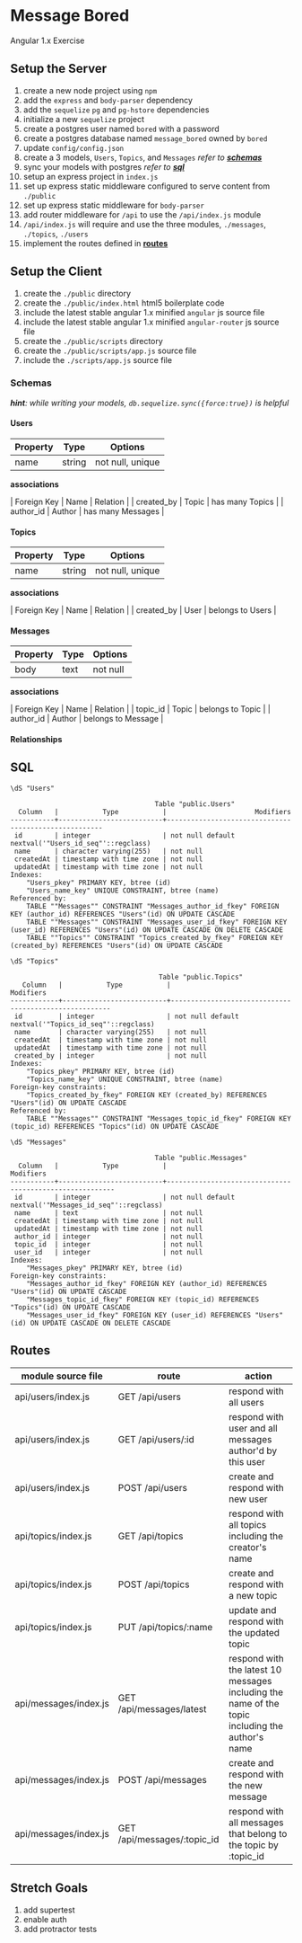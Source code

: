 # Message Bored

Angular 1.x Exercise


## Setup the Server

1. create a new node project using `npm`
1. add the `express` and `body-parser` dependency
1. add the `sequelize` `pg` and `pg-hstore` dependencies
1. initialize a new `sequelize` project
1. create a postgres user named `bored` with a password
1. create a postgres database named `message_bored` owned by `bored`
1. update `config/config.json`
1. create a 3 models, `Users`, `Topics`, and `Messages` _refer to **[schemas](#schemas)**_
1. sync your models with postgres _refer to **[sql](#sql)**_
1. setup an express project in `index.js`
1. set up express static middleware configured to serve content from `./public`
1. set up express static middleware for `body-parser`
1. add router middleware for `/api` to use the `/api/index.js` module
1. `/api/index.js` will require and use the three modules, `./messages`, `./topics`, `./users`
1. implement the routes defined in **[routes](#routes)**

## Setup the Client

1. create the `./public` directory
1. create the `./public/index.html` html5 boilerplate code
1. include the latest stable angular 1.x minified `angular` js source file
1. include the latest stable angular 1.x minified `angular-router` js source file
1. create the `./public/scripts` directory
1. create the `./public/scripts/app.js` source file
1. include the `./scripts/app.js` source file



### Schemas

_**hint**: while writing your models, `db.sequelize.sync({force:true})` is helpful_

#### Users

| Property | Type   | Options |
| -------- | ------ | ------- |
| name     | string | not null, unique  |

**associations**

| Foreign Key | Name    | Relation         |
| created_by  | Topic   | has many Topics  |
| author_id   | Author  | has many Messages |

#### Topics

| Property    | Type   | Options          |
| ----------- | ------ | ---------------- |
| name        | string | not null, unique |

**associations**

| Foreign Key | Name    | Relation         |
| created_by  | User    | belongs to Users |

#### Messages

| Property   | Type    | Options         |
| ---------- | ------- | --------------- |
| body       | text    | not null        |

**associations**

| Foreign Key | Name    | Relation         |
| topic_id    | Topic   | belongs to Topic |
| author_id   | Author  | belongs to Message |

#### Relationships

## SQL

`\dS "Users"`

```
                                    Table "public.Users"
  Column   |           Type           |                      Modifiers
-----------+--------------------------+------------------------------------------------------
 id        | integer                  | not null default nextval('"Users_id_seq"'::regclass)
 name      | character varying(255)   | not null
 createdAt | timestamp with time zone | not null
 updatedAt | timestamp with time zone | not null
Indexes:
    "Users_pkey" PRIMARY KEY, btree (id)
    "Users_name_key" UNIQUE CONSTRAINT, btree (name)
Referenced by:
    TABLE ""Messages"" CONSTRAINT "Messages_author_id_fkey" FOREIGN KEY (author_id) REFERENCES "Users"(id) ON UPDATE CASCADE
    TABLE ""Messages"" CONSTRAINT "Messages_user_id_fkey" FOREIGN KEY (user_id) REFERENCES "Users"(id) ON UPDATE CASCADE ON DELETE CASCADE
    TABLE ""Topics"" CONSTRAINT "Topics_created_by_fkey" FOREIGN KEY (created_by) REFERENCES "Users"(id) ON UPDATE CASCADE
```

`\dS "Topics"`

```
                                     Table "public.Topics"
   Column   |           Type           |                       Modifiers
------------+--------------------------+-------------------------------------------------------
 id         | integer                  | not null default nextval('"Topics_id_seq"'::regclass)
 name       | character varying(255)   | not null
 createdAt  | timestamp with time zone | not null
 updatedAt  | timestamp with time zone | not null
 created_by | integer                  | not null
Indexes:
    "Topics_pkey" PRIMARY KEY, btree (id)
    "Topics_name_key" UNIQUE CONSTRAINT, btree (name)
Foreign-key constraints:
    "Topics_created_by_fkey" FOREIGN KEY (created_by) REFERENCES "Users"(id) ON UPDATE CASCADE
Referenced by:
    TABLE ""Messages"" CONSTRAINT "Messages_topic_id_fkey" FOREIGN KEY (topic_id) REFERENCES "Topics"(id) ON UPDATE CASCADE
```

`\dS "Messages"`

```
                                    Table "public.Messages"
  Column   |           Type           |                        Modifiers
-----------+--------------------------+---------------------------------------------------------
 id        | integer                  | not null default nextval('"Messages_id_seq"'::regclass)
 name      | text                     | not null
 createdAt | timestamp with time zone | not null
 updatedAt | timestamp with time zone | not null
 author_id | integer                  | not null
 topic_id  | integer                  | not null
 user_id   | integer                  | not null
Indexes:
    "Messages_pkey" PRIMARY KEY, btree (id)
Foreign-key constraints:
    "Messages_author_id_fkey" FOREIGN KEY (author_id) REFERENCES "Users"(id) ON UPDATE CASCADE
    "Messages_topic_id_fkey" FOREIGN KEY (topic_id) REFERENCES "Topics"(id) ON UPDATE CASCADE
    "Messages_user_id_fkey" FOREIGN KEY (user_id) REFERENCES "Users"(id) ON UPDATE CASCADE ON DELETE CASCADE
```

## Routes

| module source file    | route                        | action                                                                                          |
| --------------------- | ---------------------------- | ----------------------------------------------------------------------------------------------- |
| api/users/index.js    | GET /api/users               | respond with all users                                                                          |
| api/users/index.js    | GET /api/users/:id           | respond with user and all messages author'd by this user                                        |
| api/users/index.js    | POST /api/users              | create and respond with new user                                                                |
| api/topics/index.js   | GET /api/topics              | respond with all topics including the creator's name                                            |
| api/topics/index.js   | POST /api/topics             | create and respond with a new topic                                                             |
| api/topics/index.js   | PUT /api/topics/:name        | update and respond with the updated topic                                                       |
| api/messages/index.js | GET /api/messages/latest     | respond with the latest 10 messages including the name of the topic including the author's name |
| api/messages/index.js | POST /api/messages           | create and respond with the new message                                                         |
| api/messages/index.js | GET /api/messages/:topic_id  | respond with all messages that belong to the topic by :topic_id                                 |


## Stretch Goals

1. add supertest
1. enable auth
1. add protractor tests
